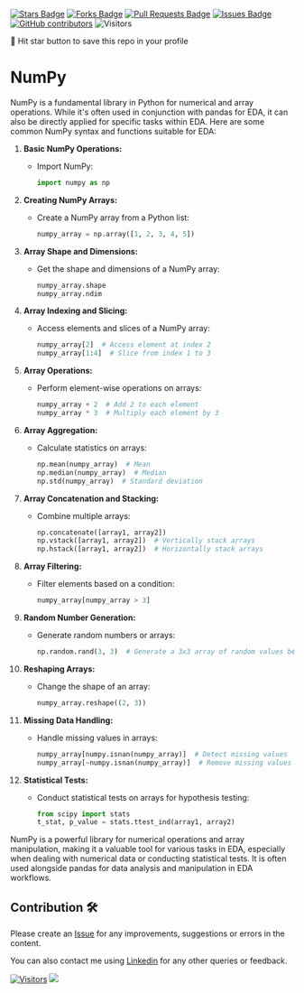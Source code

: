 
<a href="https://github.com/drshahizan/Python_EDA/stargazers"><img src="https://img.shields.io/github/stars/drshahizan/Python_EDA" alt="Stars Badge"/></a>
<a href="https://github.com/drshahizan/Python_EDA/network/members"><img src="https://img.shields.io/github/forks/drshahizan/Python_EDA" alt="Forks Badge"/></a>
<a href="https://github.com/drshahizan/Python_EDA/pulls"><img src="https://img.shields.io/github/issues-pr/drshahizan/Python_EDA" alt="Pull Requests Badge"/></a>
<a href="https://github.com/drshahizan/Python_EDA/issues"><img src="https://img.shields.io/github/issues/drshahizan/Python_EDA" alt="Issues Badge"/></a>
<a href="https://github.com/drshahizan/Python_EDA/graphs/contributors"><img alt="GitHub contributors" src="https://img.shields.io/github/contributors/drshahizan/Python_EDA?color=2b9348"></a>
![Visitors](https://api.visitorbadge.io/api/visitors?path=https%3A%2F%2Fgithub.com%2Fdrshahizan%2FPython_EDA&labelColor=%23d9e3f0&countColor=%23697689&style=flat)

🌟 Hit star button to save this repo in your profile

# NumPy

NumPy is a fundamental library in Python for numerical and array operations. While it's often used in conjunction with pandas for EDA, it can also be directly applied for specific tasks within EDA. Here are some common NumPy syntax and functions suitable for EDA:

1. **Basic NumPy Operations:**
   - Import NumPy:

      ```python
      import numpy as np
      ```

2. **Creating NumPy Arrays:**
   - Create a NumPy array from a Python list:

      ```python
      numpy_array = np.array([1, 2, 3, 4, 5])
      ```

3. **Array Shape and Dimensions:**
   - Get the shape and dimensions of a NumPy array:

      ```python
      numpy_array.shape
      numpy_array.ndim
      ```

4. **Array Indexing and Slicing:**
   - Access elements and slices of a NumPy array:

      ```python
      numpy_array[2]  # Access element at index 2
      numpy_array[1:4]  # Slice from index 1 to 3
      ```

5. **Array Operations:**
   - Perform element-wise operations on arrays:

      ```python
      numpy_array + 2  # Add 2 to each element
      numpy_array * 3  # Multiply each element by 3
      ```

6. **Array Aggregation:**
   - Calculate statistics on arrays:

      ```python
      np.mean(numpy_array)  # Mean
      np.median(numpy_array)  # Median
      np.std(numpy_array)  # Standard deviation
      ```

7. **Array Concatenation and Stacking:**
   - Combine multiple arrays:

      ```python
      np.concatenate([array1, array2])
      np.vstack([array1, array2])  # Vertically stack arrays
      np.hstack([array1, array2])  # Horizontally stack arrays
      ```

8. **Array Filtering:**
   - Filter elements based on a condition:

      ```python
      numpy_array[numpy_array > 3]
      ```

9. **Random Number Generation:**
   - Generate random numbers or arrays:

      ```python
      np.random.rand(3, 3)  # Generate a 3x3 array of random values between 0 and 1
      ```

10. **Reshaping Arrays:**
    - Change the shape of an array:

       ```python
       numpy_array.reshape((2, 3))
       ```

11. **Missing Data Handling:**
    - Handle missing values in arrays:

       ```python
       numpy_array[numpy.isnan(numpy_array)]  # Detect missing values
       numpy_array[~numpy.isnan(numpy_array)]  # Remove missing values
       ```

12. **Statistical Tests:**
    - Conduct statistical tests on arrays for hypothesis testing:

       ```python
       from scipy import stats
       t_stat, p_value = stats.ttest_ind(array1, array2)
       ```

NumPy is a powerful library for numerical operations and array manipulation, making it a valuable tool for various tasks in EDA, especially when dealing with numerical data or conducting statistical tests. It is often used alongside pandas for data analysis and manipulation in EDA workflows.

## Contribution 🛠️
Please create an [Issue](https://github.com/drshahizan/Python_EDA/issues) for any improvements, suggestions or errors in the content.

You can also contact me using [Linkedin](https://www.linkedin.com/in/drshahizan/) for any other queries or feedback.

[![Visitors](https://api.visitorbadge.io/api/visitors?path=https%3A%2F%2Fgithub.com%2Fdrshahizan&labelColor=%23697689&countColor=%23555555&style=plastic)](https://visitorbadge.io/status?path=https%3A%2F%2Fgithub.com%2Fdrshahizan)
![](https://hit.yhype.me/github/profile?user_id=81284918)


